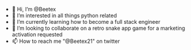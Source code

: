 - 👋 Hi, I’m @Beetex
- 👀 I’m interested in all things python related
- 🌱 I’m currently learning how to become a full stack engineer
- 💞️ I’m looking to collaborate on a retro snake app game for a marketing activation requested 
- 📫 How to reach me "@Beetex21" on twitter 

<!---
Beetex/Beetex is a ✨ special ✨ repository because its `README.md` (this file) appears on your GitHub profile.
You can click the Preview link to take a look at your changes.
--->
